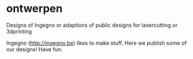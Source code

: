 ontwerpen
=========

Designs of Ingegno or adaptions of public designs for lasercutting or 3dprinting

Ingegno (http://ingegno.be) likes to make stuff. Here we publish some of our designs! Have fun.
